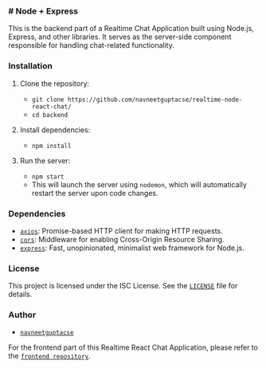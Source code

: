 ### # Node + Express

This is the backend part of a Realtime Chat Application built using Node.js, Express, and other libraries. It serves as the server-side component responsible for handling chat-related functionality.

### Installation

1. Clone the repository:
    - `git clone https://github.com/navneetguptacse/realtime-node-react-chat/`
    - `cd backend`

2. Install dependencies:
    - `npm install`

3. Run the server:
    - `npm start`
    - This will launch the server using `nodemon`, which will automatically restart the server upon code changes.

### Dependencies

- [`axios`](https://www.npmjs.com/package/axios): Promise-based HTTP client for making HTTP requests.
- [`cors`](https://www.npmjs.com/package/cors): Middleware for enabling Cross-Origin Resource Sharing.
- [`express`](https://www.npmjs.com/package/express): Fast, unopinionated, minimalist web framework for Node.js.

### License

This project is licensed under the ISC License. See the [`LICENSE`](LICENSE) file for details.

### Author

- [`navneetguptacse`](https://github.com/navneetguptacse)


For the frontend part of this Realtime React Chat Application, please refer to the [`frontend repository`](https://github.com/navneetguptacse/realtime-node-react-chat/tree/main/frontend).